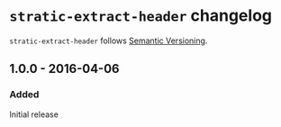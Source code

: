 # `stratic-extract-header` changelog

`stratic-extract-header` follows [Semantic Versioning][1].

## 1.0.0 - 2016-04-06

### Added

Initial release

 [1]: http://semver.org/
